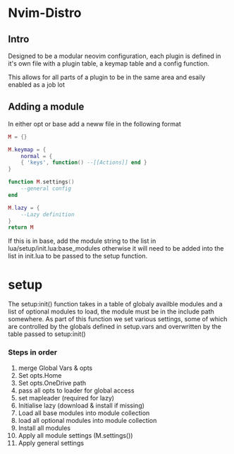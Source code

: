 # Nvim-Distro

## Intro
Designed to be a modular neovim configuration, each plugin is defined in
it's own file with a plugin table, a keymap table and a config function.

This allows for all parts of a plugin to be in the same area and esaily enabled
as a job lot

## Adding a module
In either opt or base add a neww file in the following format
```lua
M = {}

M.keymap = {
    normal = {
    { 'keys', function() --[[Actions]] end }
}

function M.settings()
    --general config
end

M.lazy = {
    --Lazy definition
}
return M
```
If this is in base, add the module string to the list in
lua/setup/init.lua:base_modules otherwise it will need to be 
added into the list in init.lua to be passed to the setup function.

# setup
The setup:init() function takes in a table of globaly availble modules and a list of optional modules to load, the module must be in the include path somewhere. As part of this function we set various settings, some of which are controlled by the globals defined in setup.vars and overwritten by the table passed to setup:init()

### Steps in order
1. merge Global Vars & opts
2. Set opts.Home
3. Set opts.OneDrive path
4. pass all opts to loader for global access
5. set mapleader (required for lazy)
6. Initialise lazy (download & install if missing)
7. Load all base modules into module collection
8. load all optional modules into module collection
9. Install all modules
10. Apply all module settings (M.settings())
11. Apply general settings
